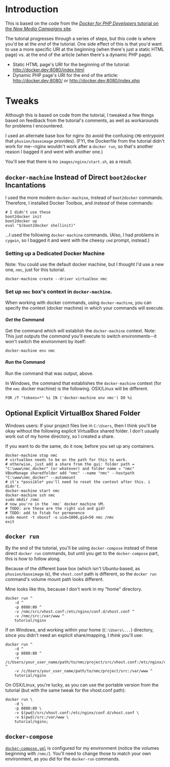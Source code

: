 # Introduction

This is based on the code from the [*Docker for PHP Developers* tutorial on the *New Media Campaigns* site](http://www.newmediacampaigns.com/blog/docker-for-php-developers).

The tutorial progresses through a series of steps, but this code is where you'd be at the *end* of the tutorial. One side effect of this is that you'd want to use a more specific URI at the beginning (when there's just a static HTML page) vs. at the end of the article (when there's a dynamic PHP page).

* Static HTML page's URI for the beginning of the tutorial: http://docker.dev:8080/index.html
* Dynamic PHP page's URI for the end of the article: http://docker.dev:8080/ or http://docker.dev:8080/index.php

# Tweaks

Although this is based on code from the tutorial, I tweaked a few things based on feedback from the tutorial's comments, as well as workarounds for problems I encountered.

I used an alternate base box for nginx (to avoid the confusing `CMD` entrypoint that `phusion/baseimage` provides). (FYI, the Dockerfile from the tutorial didn't work for me--nginx wouldn't work after a `docker run`, so that's another reason I bagged it and went with another one.)

You'll see that there is no `images/nginx/start.sh`, as a result.

## `docker-machine` Instead of Direct `boot2docker` Incantations

I used the more modern `docker-machine`, instead of `boot2docker` commands.
Therefore, I installed Docker Toolbox, and *instead* of these commands:

```
# I didn't use these
boot2docker init
boot2docker up
eval "$(boot2docker shellinit)"
```

...I used the following `docker-machine` commands. (Also, I had problems in `cygwin`, so I bagged it and went with the cheesy `cmd` prompt, instead.)

### Setting up a Dedicated Docker Machine

Note: You could use the default docker machine, but I thought I'd use a new one, `nmc`, just for this tutorial.

```
docker-machine create --driver virtualbox nmc
```

### Set up `nmc` box's context in `docker-machine`.

When working with docker commands, using `docker-machine`, you can specify the context (docker machine) in which your commands will execute.

#### *Get* the Command

Get the command which will establish the `docker-machine` context. Note: This just outputs the *command* you'll execute to switch environments--it won't switch the environment by itself:
```
docker-machine env nmc
```

#### *Run* the Command

Run the command that was output, above.

In Windows, the command that establishes the `docker-machine` context (for the `nmc` docker machine) is the following. OSX/Linux will be different.
```
FOR /f "tokens=*" %i IN ('docker-machine env nmc') DO %i
```

## Optional Explicit VirtualBox Shared Folder

Windows users: If your project files live in `C:\Users`, then I think you'll be okay without the following explicit VirtualBox shared folder. I don't usually work out of my home directory, so I created a share.

If you want to do the same, do it now, before you set up any containers.

```
docker-machine stop nmc
# virtualbox needs to be on the path for this to work.
# otherwise, just add a share from the gui: folder path = "C:\www\nmc_docker" (or whatever) and folder name = "nmc"
VBoxManage sharedfolder add "nmc" --name "nmc" --hostpath "C:\www\nmc_docker" --automount
# it's *possible* you'll need to reset the context after this. i didn't.
docker-machine start nmc
docker-machine ssh nmc
sudo mkdir /nmc
# now you're in the `nmc` docker machine VM.
# TODO: are these are the right uid and gid?
# TODO: add to fstab for permanence
sudo mount -t vboxsf -o uid=1000,gid=50 nmc /nmc
exit
```

## `docker run`

By the end of the tutorial, you'll be using `docker-compose` instead of these direct `docker run` commands, but until you get to the `docker-compose` part, this is how to follow along.

Because of the different base box (which isn't Ubuntu-based, as `phusion/baseimage` is), the `vhost.conf` path is different, so the `docker run` command's volume mount path looks different.

Mine looks like this, because I don't work in my "home" directory.

```
docker run ^
    -d ^
    -p 8080:80 ^
    -v /nmc/src/vhost.conf:/etc/nginx/conf.d/vhost.conf ^
    -v /nmc/src:/var/www ^
    tutorial/nginx
```

If on Windows, and working within your home (`C:\Users\...`) directory, since you didn't need an explicit share/mapping, I *think* you'll use:
```
docker run ^
    -d ^
    -p 8080:80 ^
    -v /c/Users/your_user_name/path/to/nmc/project/src/vhost.conf:/etc/nginx/conf.d/vhost.conf ^
    -v /c/Users/your_user_name/path/to/nmc/project/src:/var/www ^
    tutorial/nginx
```

On OSX/Linux, you're lucky, as you can use the portable version from the tutorial (but with the same tweak for the vhost.conf path):

```
docker run \
    -d \
    -p 8080:80 \
    -v $(pwd)/src/vhost.conf:/etc/nginx/conf.d/vhost.conf \
    -v $(pwd)/src:/var/www \
    tutorial/nginx;
````

## `docker-compose`

[`docker-compose.yml`](./docker-compose.yml) is configured for my environment (notice the volumes beginning with `/nmc/`). You'll need to change those to match your own environment, as you did for the `docker-run` commands.
